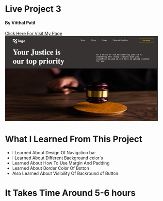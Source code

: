 # Live Project 3 <br/>
#### By Vitthal Patil <br/>
[Click Here For Visit My Page]( https://vitthalpatil0806.github.io/Live-Project-3/) <br/>
![Live 3 SS](Live%203%20ss.png) <br/>
# What I Learned From This Project </br>
* I Learned About Design Of Navigation bar <br/>
* I Learned About Different Background color's <br/>
* Learned About How To Use Margin And Padding <br/>
* Learned About Border Color Of Botton <br/>
* Also Learned About Visibility Of Backround of Button <br/>
# It Takes Time Around 5-6 hours
